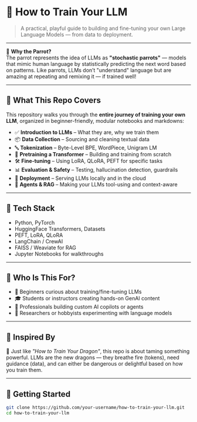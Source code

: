 # 🦜 How to Train Your LLM

> A practical, playful guide to building and fine-tuning your own Large Language Models — from data to deployment.

---

🦜 **Why the Parrot?**  
The parrot represents the idea of LLMs as **"stochastic parrots"** — models that mimic human language by statistically predicting the next word based on patterns. Like parrots, LLMs don’t "understand" language but are amazing at repeating and remixing it — if trained well!

---

## 🎯 What This Repo Covers

This repository walks you through the **entire journey of training your own LLM**, organized in beginner-friendly, modular notebooks and markdowns:

- ✅ **Introduction to LLMs** – What they are, why we train them
- 📦 **Data Collection** – Sourcing and cleaning textual data
- 🔤 **Tokenization** – Byte-Level BPE, WordPiece, Unigram LM
- 🧠 **Pretraining a Transformer** – Building and training from scratch
- 🛠️ **Fine-tuning** – Using LoRA, QLoRA, PEFT for specific tasks
- 📊 **Evaluation & Safety** – Testing, hallucination detection, guardrails
- 🚀 **Deployment** – Serving LLMs locally and in the cloud
- 🧩 **Agents & RAG** – Making your LLMs tool-using and context-aware

---

## 🧱 Tech Stack

- Python, PyTorch
- HuggingFace Transformers, Datasets
- PEFT, LoRA, QLoRA
- LangChain / CrewAI
- FAISS / Weaviate for RAG
- Jupyter Notebooks for walkthroughs

---

## 🧭 Who Is This For?

- 📘 Beginners curious about training/fine-tuning LLMs  
- 🎓 Students or instructors creating hands-on GenAI content  
- 💼 Professionals building custom AI copilots or agents  
- 🧪 Researchers or hobbyists experimenting with language models

---

## 📌 Inspired By

🎥 Just like *"How to Train Your Dragon"*, this repo is about taming something powerful. LLMs are the new dragons — they breathe fire (tokens), need guidance (data), and can either be dangerous or delightful based on how you train them.

---

## 🚀 Getting Started

```bash
git clone https://github.com/your-username/how-to-train-your-llm.git
cd how-to-train-your-llm

